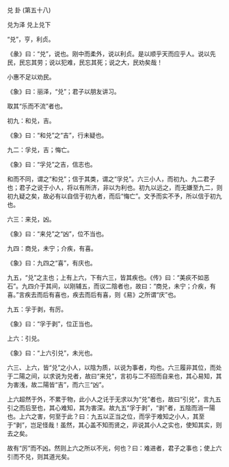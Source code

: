 兑 卦 (第五十八)

兑为泽 兑上兑下

“兑”，亨，利贞。

《彖》曰：“兑”，说也。刚中而柔外，说以利贞。是以顺乎天而应乎人。说以先民，民忘其劳；说以犯难，民忘其死；说之大，民劝矣哉！

小惠不足以劝民。

《象》曰：丽泽，“兑”；君子以朋友讲习。

取其“乐而不流”者也。

初九：和兑，吉。

《象》曰：“和兑”之“吉”，行未疑也。

九二：孚兑，吉；悔亡。

《象》曰：“孚兑”之吉，信志也。

和而不同，谓之“和兑”；信于其类，谓之“孚兑”。六三小人，而初九、九二君子也；君子之说于小人，将以有所济，非以为利也。初九以远之，而无嫌至九二，则初九疑之矣，故必有以自信于初九者，而后“悔亡”。文予而实不予，所以信于初九也。

六三：来兑，凶。

《象》曰：“来兑”之“凶”，位不当也。

九四：商兑，未宁；介疾，有喜。

《象》曰：九四之“喜”，有庆也。

九五，“兑”之主也；上有上六，下有六三，皆其疾也。《传》曰：“美疢不如恶石”。九四介于其间，以刚辅五，而议二陰者也，故曰：“商兑，未宁；介疾，有喜。”言疾去而后有喜也，疾去而后有喜，则《易》之所谓“庆”也。

九五：孚于剥，有厉。

《象》曰：“孚于剥”，位正当也。

上六：引兑。

《象》曰：“上六引兑”，未光也。

六三、上六，皆“兑”之小人，以陰为质，以说为事者，均也。六三履非其位，而处于二陽之间，以求说为兑者，故曰“来兑”，言初与二不招而自来也，其心易知，其为害浅，故二陽皆“吉”，而六三“凶”。

上六超然于外，不累于物，此小人之讬于无求以为“兑”者也，故曰“引兑”，言九五引之而后至也，其心难知，其为害深。故九五“孚于剥”，“剥”者，五陰而消一陽也。上六之害，何至于此？曰：九五以正当之位，而孚于难知之小人，其至于“剥”，岂足怪哉！虽然，其心盖不知而贤之，非说其小人之实也，使知其实，则去之矣。

故有“厉”而不凶。然则上六之所以不光，何也？曰：难进者，君子之事也；使上六引而不兑，则其道光矣。

